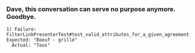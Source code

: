 ### Dave, this conversation can serve no purpose anymore. Goodbye.

```
1) Failure:
FilterLinkPresenterTest#test_valid_attributes_for_a_given_agreement 
Expected: "Boeuf - grillé"
  Actual: "Tous"
```